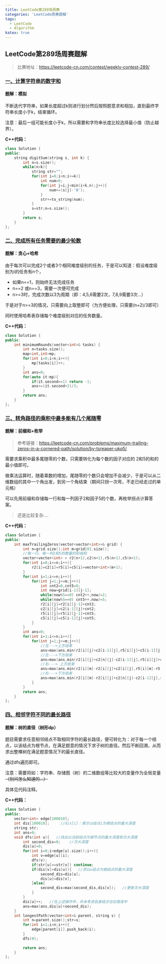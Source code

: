 ```yaml
---
title: LeetCode第289场周赛
categories: 'LeetCode周赛题解'
tags: 
  - LeetCode
  - Algorithm
katex: true
---
```


## LeetCode第289场周赛题解

> 比赛地址：https://leetcode-cn.com/contest/weekly-contest-289/

### [一、计算字符串的数字和](https://leetcode-cn.com/problems/calculate-digit-sum-of-a-string/)

#### 题解：模拟

不断迭代字符串，如果长度超过k则进行划分然后按照题意求和相加，直到最终字符串长度小于k，结束循环。

注意：最后一组可能长度小于k，所以需要和字符串长度比较选择最小值（防止越界）。

**C++代码：**

```cpp
class Solution {
public:
    string digitSum(string s, int k) {
        int n=s.size();
        while(n>k){
            string str="";
            for(int i=0;i<n;i+=k){
                int num=0;
                for(int j=i;j<min(i+k,n);j++){
                    num+=(s[j]-'0');
                }
                str+=to_string(num);
            }
            s=str;n=s.size();
        }
        return s;
    }
};
```

### [二、完成所有任务需要的最少轮数](https://leetcode-cn.com/problems/minimum-rounds-to-complete-all-tasks/)

#### 题解：贪心+哈希

由于每次可以完成2个或者3个相同难度级别的任务，于是可以知道：假设难度级别为i的任务有n个，

- 如果n==1，则始终无法完成任务
- n\==2 或n==3，需要一次便可完成
- n>=3时，完成次数以3为周期（即：4,5,6需要2次，7,8,9需要3次...）

于是对于n>=3的情况，只需要向上取整即可（为方便处理，只需要(n+2)/3即可）

同时使用哈希表存储每个难度级别对应的任务数量。

**C++代码：**

```cpp
class Solution {
public:
    int minimumRounds(vector<int>& tasks) {
        int n=tasks.size();
        map<int,int>mp;
        for(int i=0;i<n;i++){
            mp[tasks[i]]++;
        }
        int ans=0;
        for(auto it:mp){
            if(it.second==1) return -1;
            ans+=(it.second+2)/3;
        }
        return ans;
    }
};
```

### [三、转角路径的乘积中最多能有几个尾随零](https://leetcode-cn.com/problems/maximum-trailing-zeros-in-a-cornered-path/)

#### 题解：前缀和+枚举

> 参考链接：https://leetcode-cn.com/problems/maximum-trailing-zeros-in-a-cornered-path/solution/by-tsreaper-ukq5/

需要求乘积中最多尾随零的个数，只需要转化为每个数的因子对应的 2和5的和的最小值即可。

做乘法运算时，随着乘数的增加，尾随零的个数只会增加不会减少，于是可以从二维数组的其中一个角出发，到另一个角结束（期间只拐一次弯，不走已经走过的单元格）

可以先用前缀和存储每一行和每一列因子2和因子5的个数，再枚举拐点计算答案。

> 还是比较复杂....

**C++代码：**

```cpp
class Solution {
public:
    int maxTrailingZeros(vector<vector<int>>& grid) {
        int n=grid.size();int m=grid[0].size();
        //每一行、每一列2和5的数量的前缀和
        vector<vector<int> > r2(n+1),c2(n+1),r5(n+1),c5(n+1);
        for(int i=0;i<=n;i++){
            r2[i]=c2[i]=r5[i]=c5[i]=vector<int>(m+1);
        }
        for(int i=1;i<=n;i++){
            for(int j=1;j<=m;j++){
                int cnt2=0,cnt5=0;
                int now=grid[i-1][j-1];
                while(now%5==0) cnt2++,now/=2;
                while(now%5==0) cnt5++,now/=5;
                r2[i][j]=r2[i][j-1]+cnt2;
                c2[i][j]=c2[i-1][j]+cnt2;
                r5[i][j]=r5[i][j-1]+cnt5;
                c5[i][j]=c5[i-1][j]+cnt5;
            }
        }
        int ans=0;
        for(int i=1;i<=n;i++){
            for(int j=1;j<=m;j++){
                //左--->上方结束
                ans=max(ans,min(r2[i][j]+c2[i-1][j],r5[i][j]+c5[i-1][j]));
                //左--->下方结束
                ans=max(ans,min(r2[i][j]+c2[n][j]-c2[i-1][j],r5[i][j]+c5[n][j]-c5[i][j]));
                //右--->	上方结束
                ans=max(ans,min(r2[i][m]-r2[i][j]+c2[i][j],r5[i][m]-r5[i][j]+c5[i][j]));
                //右--->下方结束
                ans=max(ans,min(r2[i][m]-r2[i][j]+c2[n][j]-c2[i-1][j],r5[i][m]-r5[i][j]+c5[n][j]-c5[i-1][j]));
            }
        }
        return ans;
    }
};
```

### [四、相邻字符不同的最长路径](https://leetcode-cn.com/problems/longest-path-with-different-adjacent-characters/)

#### 题解：树的直径（树形dp）

题目需要求任意相邻结点不取相同字符的最长路径，便可转化为：对于每一个结点，以该结点为根节点，在满足题意的情况下求子树的直径。然后不断回溯，从而求出整棵树在满足题意情况下的最长直径。

通过dfs遍历即可。

注意：需要将如：字符串、存储图（树）的二维数组等比较大的变量作为全局变量~~（别问怎么知道的...）~~

具体见代码注释。

**C++代码：**

```cpp
class Solution {
public:
    vector<int> edge[100010];
    int dis[100010];     //dis[i]：表示以结点i为根结点的最大深度
    string str;
    int ans=0;
    void dfs(int u){   //找出以当前结点为根节点的最大深度和次大深度
        int second_dis=0;    //次大深度
        dis[u]=0;
        for(int i=0;i<edge[u].size();i++){
            int v=edge[u][i];
            dfs(v);
            if(str[u]==str[v]) continue;
            if(dis[v]>dis[u]){   //求以u结点为根结点的最大深度
                second_dis=dis[u];
                dis[u]=dis[v];
            }else{
                second_dis=max(second_dis,dis[v]);   //更新次大深度
            }
        }
        dis[u]++;   //在上述操作中，并未考虑自身结点也在路径中
        ans=max(ans,dis[u]+second_dis);
    }
    int longestPath(vector<int>& parent, string s) {
        int n=parent.size();str=s;
        for(int i=1;i<n;i++){
            edge[parent[i]].push_back(i);
        }
        dfs(0);
        
        return ans;
    }
};
```

